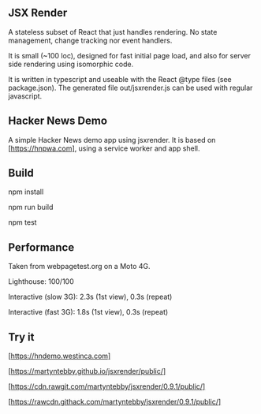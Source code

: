 JSX Render
----------
A stateless subset of React that just handles rendering.
No state management, change tracking nor event handlers.

It is small (~100 loc), designed for fast initial page load,
and also for server side rendering using isomorphic code.

It is written in typescript and useable with the React @type files
(see package.json).
The generated file out/jsxrender.js can be used with regular javascript.

Hacker News Demo
----------------
A simple Hacker News demo app using jsxrender.
It is based on [https://hnpwa.com], using a service worker and app shell.

Build
-----
npm install

npm run build

npm test

Performance
-----------
Taken from webpagetest.org on a Moto 4G.

Lighthouse: 100/100

Interactive (slow 3G): 2.3s (1st view), 0.3s (repeat)

Interactive (fast 3G): 1.8s (1st view), 0.3s (repeat)

Try it
------
[https://hndemo.westinca.com]

[https://martyntebby.github.io/jsxrender/public/]

[https://cdn.rawgit.com/martyntebby/jsxrender/0.9.1/public/]

[https://rawcdn.githack.com/martyntebby/jsxrender/0.9.1/public/]

